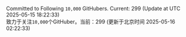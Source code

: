 Committed to Following `10,000` GitHubers. Current: <!-- FOLLOWING_COUNT -->299<!-- FOLLOWING_COUNT --> (Update at UTC <!-- LAST_UPDATED -->2025-05-15 18:22:33<!-- LAST_UPDATED -->)<br>
致力于关注`10,000`个GitHuber。当前：<!-- FOLLOWING_COUNT -->299<!-- FOLLOWING_COUNT --> (更新于北京时间 <!-- LAST_UPDATED_CST -->2025-05-16 02:22:33<!-- LAST_UPDATED_CST -->)
